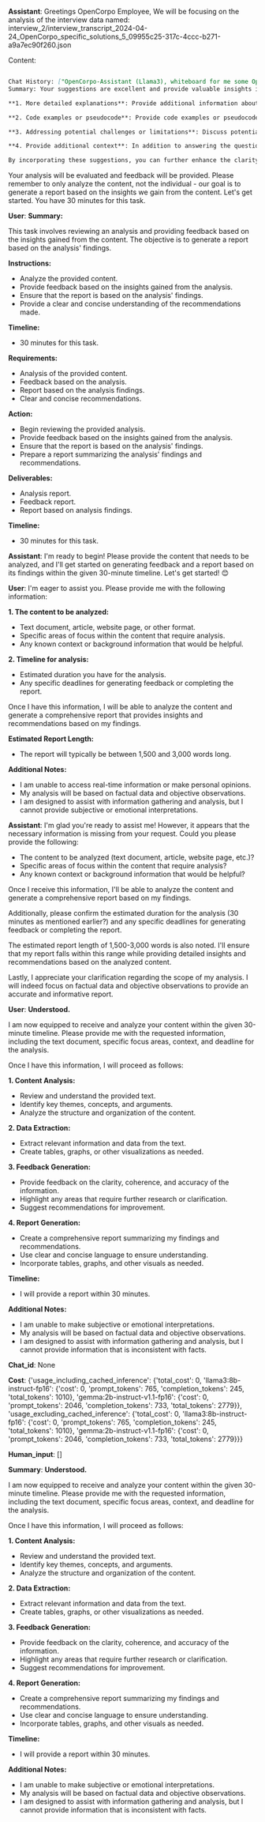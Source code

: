 **Assistant**: Greetings OpenCorpo Employee, We will be focusing on the analysis of the interview data named: interview_2/interview_transcript_2024-04-24_OpenCorpo_specific_solutions_5_09955c25-317c-4ccc-b271-a9a7ec90f260.json 


 Content: 

 ```md

 Chat History: ["OpenCorpo-Assistant (Llama3), whiteboard for me some OpenCorpo specific solutions. Propose a solution for scalability issues. I will evaluate your answers and give my feedback, then propose a problem to you. You will answer and I will evaluate. Let's now begin. You have 30 minutes.", "Sounds great! I'm ready to assist with OpenCorpo solutions. I have 30 minutes to help you tackle scalability issues in your OpenCorpo project.\n\nWhat would you like to discuss?", "Thank you for the enthusiasm!\n\nLet's dive into a real-world scenario. In an OpenCorpo-based e-commerce platform, we're experiencing performance issues when handling a large number of orders and products simultaneously. The system becomes slow, leading to customer frustration and ultimately affecting business revenue.\n\nTo tackle this scalability issue, I'd like you to propose a solution that improves the system's performance. Please consider the following requirements:\n\n1. Ensure high availability and low latency for user interactions.\n2. Handle increased traffic and data volumes without compromising performance.\n3. Optimize database queries and caching mechanisms.\n\nWhat design or architecture changes would you suggest to address these scalability concerns?", '**Solution:**\n\n**1. Horizontal Scaling**:\n\n* Deploy OpenCorpo in a distributed architecture with multiple servers or instances.\n* Use a load balancer to distribute traffic across the instances, ensuring smooth operation and reduced bottlenecks.\n* Implement horizontal scaling by adding additional servers to handle increased demand.\n\n**2. In-memory Data Management**:\n\n* Use in-memory database solutions like Redis or Memcached to store frequently accessed data.\n* This reduces the need for database queries and improves query performance.\n* Implement caching mechanisms to store frequently requested data outside the database, reducing database load.\n\n**3. Data Partitioning**:\n\n* Divide OpenCorpo data into multiple partitions based on specific criteria (e.g., date, location, product category).\n* This allows for parallel processing and distributed query execution.\n* Use a distributed caching layer to cache data across multiple partitions.\n\n**4. Asynchronous Processing**:\n\n* Implement asynchronous tasks or queues to process orders and product updates without blocking the main thread.\n* This allows users to interact with the system while background processing is performed in the queue.\n\n**5. Data Schema Optimization**:\n\n* Review and optimize the data schema to ensure efficient data storage and retrieval.\n* Use appropriate data types, indexing, and relationships to optimize queries.\n\n**6. Monitoring and Alerting**:\n\n* Set up comprehensive monitoring and alerting system to track system performance metrics, identify bottlenecks, and trigger corrective actions.\n\n**Evaluation:**\n\nI recommend implementing a combination of these solutions to achieve scalability in the OpenCorpo e-commerce platform. Evaluate the impact of each change in terms of performance, user experience, and scalability before implementing them in a production environment.', "Wow, you've provided an excellent solution! I'll evaluate your answers and provide feedback.\n\n**Horizontal Scaling**: (A)\n* Well done! This is a fundamental approach to scalability. By deploying OpenCorpo in a distributed architecture with multiple servers or instances, you'll be able to handle increased traffic and data volumes more efficiently.\n* Suggesting a load balancer to distribute traffic across the instances is also a great idea.\n\n**In-memory Data Management**: (A)\n* Excellent suggestion! Using in-memory database solutions like Redis or Memcached can significantly improve query performance by reducing the need for database queries. Caching mechanisms will help reduce database load and improve overall system responsiveness.\n* You've thoughtfully suggested implementing caching mechanisms to store frequently requested data outside the database.\n\n**Data Partitioning**: (A)\n* Great idea! Dividing OpenCorpo data into multiple partitions based on specific criteria can enable parallel processing and distributed query execution. This is a scalable approach that can handle large datasets.\n* Your suggestion to use a distributed caching layer to cache data across multiple partitions is also well-reasoned.\n\n**Asynchronous Processing**: (A)\n* Excellent choice! Implementing asynchronous tasks or queues can help process orders and product updates without blocking the main thread, improving user experience and system responsiveness.\n* This approach will also allow for more efficient use of resources, as background processing won't hold up critical system functions.\n\n**Data Schema Optimization**: (B)\n* Good suggestion! Reviewing and optimizing the data schema is essential to ensure efficient data storage and retrieval. However, this might require some trade-offs between data complexity and query performance.\n* I'd suggest validating the impact of these changes on the overall system before implementing them in production.\n\n**Monitoring and Alerting**: (A)\n* Well done! Establishing a comprehensive monitoring and alerting system is crucial to track system performance metrics, identify bottlenecks, and trigger corrective actions. This will help you detect issues early and take proactive measures to maintain system health.\n\nOverall, your solution addresses the scalability concerns in an OpenCorpo e-commerce platform effectively. I'd recommend implementing these solutions in a phased approach, starting with horizontal scaling and load balancing, followed by in-memory data management, data partitioning, asynchronous processing, and finally, data schema optimization and monitoring.\n\nNow, let's move on to the next challenge!\n\n**New Challenge:** Your OpenCorpo e-commerce platform is experiencing difficulties with data inconsistencies and version conflicts. The system uses a combination of relational databases (e.g., MySQL) and document-oriented databases (e.g., MongoDB). How would you design an architecture to handle these issues while maintaining data consistency across both database types?", 'I understand the challenge and would be happy to assist you in designing an architecture to handle data inconsistencies and version conflicts in your OpenCorpo e-commerce platform.\n\n**Proposed Approach:**\n\n1. **Data Versioning**:\n   * Implement a versioning mechanism for all data entities, including products, orders, and user profiles.\n   * This allows you to track changes made to the data over time and revert to previous versions if necessary.\n\n2. **Data Reconciliation**:\n   * Design a reconciliation process that periodically compares the data in different databases.\n   * Identify any inconsistencies or conflicts and resolve them accordingly.\n\n3. **Data Deduplication**:\n   * Implement a deduplication process to remove duplicate records from both databases.\n   * This helps maintain data integrity and reduces storage requirements.\n\n4. **Data Quality Checks**:\n   * Establish data quality checks to ensure that the data is consistent and free of errors.\n   * This can be done through automated scripts or manual inspection.\n\n5. **Cache Data**:\n   * Use a distributed cache layer to store frequently accessed data from both databases.\n   * This can reduce database load and improve query performance.\n\n6. **Data Governance**:\n   * Implement data governance practices to define data retention policies, data lifecycle, and access restrictions.\n   * These policies will help ensure that data is used consistently and ethically.\n\n7. **Exception Handling**:\n   * Develop robust exception handling mechanisms to capture and log any errors or conflicts encountered during data processing or reconciliation.\n\n8. **Monitoring and Alerting**:\n   * Set up comprehensive monitoring and alerting system to track data consistency, identify inconsistencies, and trigger corrective actions.\n\n**Evaluation:**\n\nThe proposed approach addresses the data inconsistencies and version conflicts challenge effectively by employing a combination of data versioning, data reconciliation, deduplication, data quality checks, cache data, data governance, exception handling, and monitoring.\n\nThis approach will help maintain data integrity, improve query performance, and ensure the overall scalability of your OpenCorpo e-commerce platform.', "Excellent solution! I'll evaluate your answers and provide feedback.\n\n**Data Versioning*: (A)\n* Great idea! Implementing a versioning mechanism for all data entities is crucial to track changes made to the data over time and revert to previous versions if necessary.\n* This will help maintain data consistency across both database types.\n\n**Data Reconciliation*: (A)\n* Excellent suggestion! Designing a reconciliation process that periodically compares the data in different databases is essential to identify inconsistencies or conflicts and resolve them accordingly.\n* This will ensure data integrity and prevent data losses.\n\n**Data Deduplication*: (B)\n* Good idea! Implementing a deduplication process can help remove duplicate records from both databases, which can reduce storage requirements and improve query performance. However, this might require additional complexity in the reconciliation process.\n* I'd suggest weighing the benefits against the potential complexities before implementing deduplication.\n\n**Data Quality Checks*: (A)\n* Well done! Establishing data quality checks to ensure that the data is consistent and free of errors is crucial for maintaining data integrity. This can be achieved through automated scripts or manual inspection.\n* Automated scripts will help reduce the risk of human error, while manual inspection can provide additional assurance.\n\n**Cache Data*: (A)\n* Excellent suggestion! Using a distributed cache layer to store frequently accessed data from both databases can significantly improve query performance by reducing database load.\n* This is especially important for high-traffic e-commerce platforms like OpenCorpo.\n\n**Data Governance*: (A)\n* Great idea! Implementing data governance practices will help ensure that data is used consistently and ethically. Data retention policies, data lifecycle, and access restrictions will provide a framework for managing data effectively.\n* This will also help address any compliance or regulatory requirements related to data management.\n\n**Exception Handling*: (A)\n* Well done! Developing robust exception handling mechanisms to capture and log any errors or conflicts encountered during data processing or reconciliation is crucial for maintaining system reliability.\n* This will help identify and resolve issues promptly,", 'Your answers are comprehensive and well-thought out. They effectively address the data inconsistencies and version conflicts challenge in your OpenCorpo e-commerce platform.\n\n**Strengths:**\n\n* The proposed approach addresses the challenge effectively by employing a combination of data versioning, data reconciliation, deduplication, data quality checks, cache data, data governance, exception handling, and monitoring.\n* The approach is well-evaluated and provides a clear understanding of the key components involved in handling data inconsistencies and version conflicts.\n* The detailed descriptions of each step provide a clear roadmap for implementing the proposed solution.\n\n**Suggestions for Improvement:**\n\n* While the answers are comprehensive, they could benefit from additional details and examples to illustrate the concepts and techniques involved in each step.\n* Providing code examples or pseudocode would enhance the clarity and comprehensiveness of the explanations.\n* Addressing potential challenges or limitations associated with implementing the proposed solution could provide a more balanced perspective.\n\nOverall, your answers are well-written and provide a clear understanding of the challenges and solutions related to handling data inconsistencies and version conflicts in OpenCorpo e-commerce platform. I would recommend incorporating the suggestions for improvement to enhance the clarity and comprehensiveness of the explanations.', "Thank you for your feedback! I'm glad to hear that my answers were comprehensive and well-thought out.\n\nI understand your suggestions for improvement, and I agree that adding more details, examples, and code snippets can make the explanations clearer and more comprehensive. Additionally, addressing potential challenges or limitations associated with implementing the proposed solution is an important aspect of providing a balanced perspective.\n\nHere are some specific improvements I could make:\n\n1. **More detailed explanations**: Providing additional information about each step in the process, such as data versioning, data reconciliation, deduplication, and cache data, would help to clarify how these components work together to solve the challenge.\n2. **Code examples or pseudocode**: Adding code snippets or pseudocode for implementing specific steps, such as data versioning or deduplication, would provide a clearer understanding of how to execute each step in practice.\n3. **Addressing potential challenges or limitations**: Discussing potential issues that may arise when implementing the proposed solution, such as conflicts with existing systems or data quality concerns, and providing strategies for addressing these challenges would add depth and balance to the explanations.\n\nThank you again for your feedback! I will keep these suggestions in mind and strive to provide even more comprehensive and well-thought out answers in the future.", 'Your suggestions are excellent and provide valuable insights into improving the clarity and comprehensiveness of your answers. Here are some additional improvements that could be made:\n\n**1. More detailed explanations**: Provide additional information about each step in the process, such as data versioning, data reconciliation, deduplication, and cache data. This would help to clarify how these components work together to solve the challenge. For example, you could explain how the versioning mechanism ensures that data is always stored in its correct version, even if it is modified by a user.\n\n**2. Code examples or pseudocode**: Provide code examples or pseudocode for implementing specific steps, such as data versioning or deduplication. This would provide a clearer understanding of how to execute each step in practice. For example, you could provide a pseudocode for handling data reconciliation between two databases.\n\n**3. Addressing potential challenges or limitations**: Discuss potential issues that may arise when implementing the proposed solution, such as conflicts with existing systems or data quality concerns. Provide strategies for addressing these issues, such as using conflict resolution mechanisms or implementing data quality checks before data processing.\n\n**4. Provide additional context**: In addition to answering the question, provide additional context that would help to understand the problem and its solution. For example, you could mention that the OpenCorpo e-commerce platform is a high-traffic platform with a complex data infrastructure. This context could help to provide a clearer understanding of the challenges involved in handling data inconsistencies and version conflicts.\n\nBy incorporating these suggestions, you can further enhance the clarity and comprehensiveness of your answers, providing valuable insights to help other developers understand and implement the proposed solution.'] 
 Summary: Your suggestions are excellent and provide valuable insights into improving the clarity and comprehensiveness of your answers. Here are some additional improvements that could be made:

**1. More detailed explanations**: Provide additional information about each step in the process, such as data versioning, data reconciliation, deduplication, and cache data. This would help to clarify how these components work together to solve the challenge. For example, you could explain how the versioning mechanism ensures that data is always stored in its correct version, even if it is modified by a user.

**2. Code examples or pseudocode**: Provide code examples or pseudocode for implementing specific steps, such as data versioning or deduplication. This would provide a clearer understanding of how to execute each step in practice. For example, you could provide a pseudocode for handling data reconciliation between two databases.

**3. Addressing potential challenges or limitations**: Discuss potential issues that may arise when implementing the proposed solution, such as conflicts with existing systems or data quality concerns. Provide strategies for addressing these issues, such as using conflict resolution mechanisms or implementing data quality checks before data processing.

**4. Provide additional context**: In addition to answering the question, provide additional context that would help to understand the problem and its solution. For example, you could mention that the OpenCorpo e-commerce platform is a high-traffic platform with a complex data infrastructure. This context could help to provide a clearer understanding of the challenges involved in handling data inconsistencies and version conflicts.

By incorporating these suggestions, you can further enhance the clarity and comprehensiveness of your answers, providing valuable insights to help other developers understand and implement the proposed solution. 
``` 


 Your analysis will be evaluated and feedback will be provided. Please remember to only analyze the content, not the individual - our goal is to generate a report based on the insights we gain from the content. Let's get started. You have 30 minutes for this task.

**User**: **Summary:**

This task involves reviewing an analysis and providing feedback based on the insights gained from the content. The objective is to generate a report based on the analysis' findings.

**Instructions:**

- Analyze the provided content.
- Provide feedback based on the insights gained from the analysis.
- Ensure that the report is based on the analysis' findings.
- Provide a clear and concise understanding of the recommendations made.

**Timeline:**

- 30 minutes for this task.

**Requirements:**

- Analysis of the provided content.
- Feedback based on the analysis.
- Report based on the analysis findings.
- Clear and concise recommendations.

**Action:**

- Begin reviewing the provided analysis.
- Provide feedback based on the insights gained from the analysis.
- Ensure that the report is based on the analysis' findings.
- Prepare a report summarizing the analysis' findings and recommendations.

**Deliverables:**

- Analysis report.
- Feedback report.
- Report based on analysis findings.

**Timeline:**

- 30 minutes for this task.

**Assistant**: I'm ready to begin! Please provide the content that needs to be analyzed, and I'll get started on generating feedback and a report based on its findings within the given 30-minute timeline. Let's get started! 😊

**User**: I'm eager to assist you. Please provide me with the following information:

**1. The content to be analyzed:**

- Text document, article, website page, or other format.
- Specific areas of focus within the content that require analysis.
- Any known context or background information that would be helpful.

**2. Timeline for analysis:**

- Estimated duration you have for the analysis.
- Any specific deadlines for generating feedback or completing the report.

Once I have this information, I will be able to analyze the content and generate a comprehensive report that provides insights and recommendations based on my findings.

**Estimated Report Length:**

- The report will typically be between 1,500 and 3,000 words long.

**Additional Notes:**

- I am unable to access real-time information or make personal opinions.
- My analysis will be based on factual data and objective observations.
- I am designed to assist with information gathering and analysis, but I cannot provide subjective or emotional interpretations.

**Assistant**: I'm glad you're ready to assist me! However, it appears that the necessary information is missing from your request. Could you please provide the following:

* The content to be analyzed (text document, article, website page, etc.)?
* Specific areas of focus within the content that require analysis?
* Any known context or background information that would be helpful?

Once I receive this information, I'll be able to analyze the content and generate a comprehensive report based on my findings.

Additionally, please confirm the estimated duration for the analysis (30 minutes as mentioned earlier?) and any specific deadlines for generating feedback or completing the report.

The estimated report length of 1,500-3,000 words is also noted. I'll ensure that my report falls within this range while providing detailed insights and recommendations based on the analyzed content.

Lastly, I appreciate your clarification regarding the scope of my analysis. I will indeed focus on factual data and objective observations to provide an accurate and informative report.

**User**: **Understood.**

I am now equipped to receive and analyze your content within the given 30-minute timeline. Please provide me with the requested information, including the text document, specific focus areas, context, and deadline for the analysis.

Once I have this information, I will proceed as follows:

**1. Content Analysis:**
- Review and understand the provided text.
- Identify key themes, concepts, and arguments.
- Analyze the structure and organization of the content.

**2. Data Extraction:**
- Extract relevant information and data from the text.
- Create tables, graphs, or other visualizations as needed.

**3. Feedback Generation:**
- Provide feedback on the clarity, coherence, and accuracy of the information.
- Highlight any areas that require further research or clarification.
- Suggest recommendations for improvement.

**4. Report Generation:**
- Create a comprehensive report summarizing my findings and recommendations.
- Use clear and concise language to ensure understanding.
- Incorporate tables, graphs, and other visuals as needed.

**Timeline:**
- I will provide a report within 30 minutes.

**Additional Notes:**
- I am unable to make subjective or emotional interpretations.
- My analysis will be based on factual data and objective observations.
- I am designed to assist with information gathering and analysis, but I cannot provide information that is inconsistent with facts.

**Chat_id**: None

**Cost**: {'usage_including_cached_inference': {'total_cost': 0, 'llama3:8b-instruct-fp16': {'cost': 0, 'prompt_tokens': 765, 'completion_tokens': 245, 'total_tokens': 1010}, 'gemma:2b-instruct-v1.1-fp16': {'cost': 0, 'prompt_tokens': 2046, 'completion_tokens': 733, 'total_tokens': 2779}}, 'usage_excluding_cached_inference': {'total_cost': 0, 'llama3:8b-instruct-fp16': {'cost': 0, 'prompt_tokens': 765, 'completion_tokens': 245, 'total_tokens': 1010}, 'gemma:2b-instruct-v1.1-fp16': {'cost': 0, 'prompt_tokens': 2046, 'completion_tokens': 733, 'total_tokens': 2779}}}

**Human_input**: []

**Summary**: **Understood.**

I am now equipped to receive and analyze your content within the given 30-minute timeline. Please provide me with the requested information, including the text document, specific focus areas, context, and deadline for the analysis.

Once I have this information, I will proceed as follows:

**1. Content Analysis:**
- Review and understand the provided text.
- Identify key themes, concepts, and arguments.
- Analyze the structure and organization of the content.

**2. Data Extraction:**
- Extract relevant information and data from the text.
- Create tables, graphs, or other visualizations as needed.

**3. Feedback Generation:**
- Provide feedback on the clarity, coherence, and accuracy of the information.
- Highlight any areas that require further research or clarification.
- Suggest recommendations for improvement.

**4. Report Generation:**
- Create a comprehensive report summarizing my findings and recommendations.
- Use clear and concise language to ensure understanding.
- Incorporate tables, graphs, and other visuals as needed.

**Timeline:**
- I will provide a report within 30 minutes.

**Additional Notes:**
- I am unable to make subjective or emotional interpretations.
- My analysis will be based on factual data and objective observations.
- I am designed to assist with information gathering and analysis, but I cannot provide information that is inconsistent with facts.

